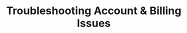 ---
title: Troubleshooting Account & Billing Issues
keywords: troubleshooting, integration, trouble, issue, help, account issue, billing, billing error, payment error, billing problem
permalink: /troubleshooting/account/

summary: "Having trouble logging into your account? Running into payment processing issues? Resources for all things account and billing related can be found here."

layout: general
toc: false
feedback: false

intro: |
  {{ page.summary }}

sections:
  - content: |
      {% assign account-docs = site.troubleshooting %}

      {% for page in account-docs %}
      {% if page.type contains "account" or page.type contains "billing" %}
      <span class="h4">
      <a href="{{ page.url | prepend: site.baseurl }}">{{ page.title }}</a>
      </span>
      {{ page.summary }}
      {% endif %}
      {% endfor %}
---